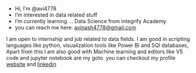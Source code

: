 - Hi, I’m @avi4778
- I’m interested in data related stuff
- I’m currently learning ... Data Science from integrify Academy
- you can reach me here:  avinash4778@gmail.com 
                         
                          

I am open to internship and job related to data fields. I am good in scripting languages like python, visualization tools like Power BI and SQl databases,
Apart from this I am also good with Machine learning and editors like VS code and jupyter notebook are my goto. you can checkout my profile 
[website](https://avi4778.github.io/avi-portfolio/) and [linkedin](www.linkedin.com/in/avisingh4778)

